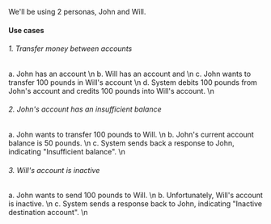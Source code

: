 We'll be using 2 personas, John and Will.

#### Use cases
###### 1. Transfer money between accounts
a. John has an account \n
b. Will has an account and \n
c. John wants to transfer 100 pounds in Will's account \n
d. System debits 100 pounds from John's account and credits 100 pounds into Will's account. \n  

###### 2. John's account has an insufficient balance
a. John wants to transfer 100 pounds to Will. \n
b. John's current account balance is 50 pounds. \n
c. System sends back a response to John, indicating "Insufficient balance". \n

###### 3. Will's account is inactive
a. John wants to send 100 pounds to Will. \n
b. Unfortunately, Will's account is inactive. \n
c. System sends a response back to John, indicating "Inactive destination account". \n

